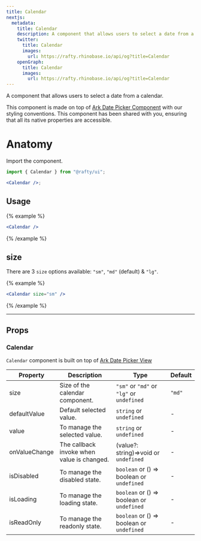 ```yaml
---
title: Calendar
nextjs:
  metadata:
    title: Calendar
    description: A component that allows users to select a date from a calendar.
    twitter:
      title: Calendar
      images:
        url: https://rafty.rhinobase.io/api/og?title=Calendar
    openGraph:
      title: Calendar
      images:
        url: https://rafty.rhinobase.io/api/og?title=Calendar
---
```


A component that allows users to select a date from a calendar.

This component is made on top of [Ark Date Picker Component](https://ark-ui.com/react/docs/components/date-picker) with our styling conventions. This component has been shared with you, ensuring that all its native properties are accessible.

# Anatomy

Import the component.

```jsx
import { Calendar } from "@rafty/ui";

<Calendar />;
```

## Usage

{% example %}

```jsx
<Calendar />
```

{% /example %}

## size

There are 3 `size` options available: `"sm"`, `"md"` (default) & `"lg"`.

{% example %}

```jsx
<Calendar size="sm" />
```

{% /example %}

---

## Props

### Calendar

`Calendar` component is built on top of [Ark Date Picker View](https://ark-ui.com/react/docs/components/date-picker#api-reference)

| Property      | Description                                | Type                                                   | Default |
| ------------- | ------------------------------------------ | ------------------------------------------------------ | ------- |
| size          | Size of the calendar component.            | `"sm"` or `"md"` or `"lg"` or `undefined`              | `"md"`  |
| defaultValue  | Default selected value.                    | `string` or `undefined`                                | -       |
| value         | To manage the selected value.              | `string` or `undefined`                                | -       |
| onValueChange | The callback invoke when value is changed. | <Info>(value?: string)=>void</Info> or `undefined`     | -       |
| isDisabled    | To manage the disabled state.              | `boolean` or <Info>() => boolean</Info> or `undefined` | -       |
| isLoading     | To manage the loading state.               | `boolean` or <Info>() => boolean</Info> or `undefined` | -       |
| isReadOnly    | To manage the readonly state.              | `boolean` or <Info>() => boolean</Info> or `undefined` | -       |
